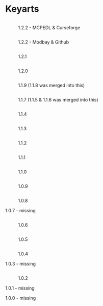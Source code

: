 # Keyarts



<figure><img src="../.gitbook/assets/PFEv1.2.2KeyArt_MCPEDL.png" alt=""><figcaption><p>1.2.2 - MCPEDL &#x26; Curseforge</p></figcaption></figure>

<figure><img src="../.gitbook/assets/PFEv1.2.2KeyArt_ModBay.png" alt=""><figcaption><p>1.2.2 - Modbay &#x26; Github</p></figcaption></figure>

<figure><img src="../.gitbook/assets/PFE1.2.1keyart.jpg" alt=""><figcaption><p>1.2.1</p></figcaption></figure>



<figure><img src="../.gitbook/assets/PFE1.2.0keyart.jpg" alt=""><figcaption><p>1.2.0</p></figcaption></figure>



<figure><img src="../.gitbook/assets/image (4).png" alt=""><figcaption><p>1.1.9 (1.1.8 was merged into this)</p></figcaption></figure>



<figure><img src="../.gitbook/assets/1706523130_image_1-520x245-1 (1).png" alt=""><figcaption><p>1.1.7 (1.1.5 &#x26; 1.1.6 was merged into this)</p></figcaption></figure>

<figure><img src="../.gitbook/assets/image (3).png" alt=""><figcaption><p>1.1.4</p></figcaption></figure>

<figure><img src="../.gitbook/assets/PFEV1.1.3.jpg" alt=""><figcaption><p>1.1.3</p></figcaption></figure>

<figure><img src="../.gitbook/assets/PFEv1.1.2.png" alt=""><figcaption><p>1.1.2</p></figcaption></figure>

<figure><img src="../.gitbook/assets/PFEv1.1.1.png" alt=""><figcaption><p>1.1.1</p></figcaption></figure>

<figure><img src="../.gitbook/assets/Minecraft_6_27_2023_7_01_45_PM_1.jpg" alt=""><figcaption><p>1.1.0</p></figcaption></figure>

<figure><img src="../.gitbook/assets/image (1) (1) (1).png" alt=""><figcaption><p>1.0.9</p></figcaption></figure>

<figure><img src="../.gitbook/assets/Pokes-Fantasy-Expansion-Addon-MCPE-Thumbnail.png" alt=""><figcaption><p>1.0.8</p></figcaption></figure>

1.0.7 - missing

<figure><img src="../.gitbook/assets/pfev1.0.6.png" alt=""><figcaption><p>1.0.6</p></figcaption></figure>

<figure><img src="../.gitbook/assets/pfev1.0.5_keyart.png" alt=""><figcaption><p>1.0.5</p></figcaption></figure>

<figure><img src="../.gitbook/assets/v1.0.4.png" alt=""><figcaption><p>1.0.4</p></figcaption></figure>

1.0.3 - missing

<figure><img src="../.gitbook/assets/pfe(maybe)v1.0.3_keyart.png" alt=""><figcaption><p>1.0.2</p></figcaption></figure>

1.0.1 - missing

1.0.0 - missing
